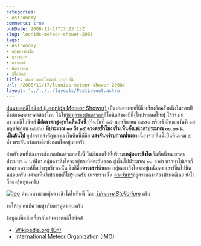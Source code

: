 ```yaml
---
categories:
- Astronomy
comments: true
pubDate: 2008-11-17T17:23:15Z
slug: leonids-meteor-shower-2008
tags:
- Astronomy
- กลุ่มดาวสิงโต
- ดวงจันทร์
- ดาวเสาร์
- ฝนดาวตก
- ลีโอนิดส์
title: ฝนดาวตกลีโอนิดส์ ประจำปีนี้
url: /2008/11/17/leonids-meteor-shower-2008/
layout: '../../../layouts/PostLayout.astro'
---
```


[ฝนดาวตกลีโอนิดส์ (Leonids Meteor Shower)](http://en.wikipedia.org/wiki/Leonids) เป็นฝนดาวตกที่มีชื่อเสียงอีกครั้งหนึ่งในรอบปี ซึ่งสมาคมดาราศาสตร์ไทย ได้ให้[ข้อมูลของฝนดาวตก](http://thaiastro.nectec.or.th/skyevnt/meteors/2008meteors.html)ลีโอนิดส์ของปีนี้(ในประเทศไทย) ไว้ว่า ฝนดาวตกลีโอนิดส์ **มีอัตราตกสูงสุดในคืนวันนี้** (คืนวันที่ ๑๗ พฤศจิกายน ๒๕๕๑ หรือเช้ามืดของวันที่ ๑๘ พฤศจิกายน ๒๕๕๑) **ที่ประมาณ ๑๐ ถึง ๑๕ ดวงต่อชั่วโมง เริ่มเห็นตั้งแต่เวลาประมาณ ๐๐.๓๐ น. เป็นต้นไป** อุปสรรคสำคัญของเราในคืนนี้ก็คือ **แสงจันทร์รบกวนนั่นเอง** เนื่องจากคืนนี้เป็นคืนแรม ๕ ค่ำ พระจันทร์กลางดึกยังกลมโตอยู่เลยครับ

สำหรับคนที่ต้องการสังเกตฝนดาวตกครั้งนี้ ให้สังเกตไปที่บริเวณ**กลุ่มดาวสิงโต** ซึ่งคืนนี้ขณะเวลาประมาณ ๓ นาฬิกา กลุ่มดาวสิงโตจะอยู่ทางทิศตะวันออก สูงขึ้นไปประมาณ ๒๐ องศา หากหาไม่เจอก็หาดาวเคราะห์ที่สว่างๆบริเวณนั้น ซึ่งก็คือ**ดาวเสาร์**นั่นเอง กลุ่มดาวสิงโตจะอยู่เหนือดาวเสาร์ขึ้นไปนิดหน่อยครับ แต่จะเห็นรึเปล่าผมก็ไม่รู้นะครับ เพราะช่วงนั้น [ดวงจันทร์](https://armno.in.th/content/ดวงจันทร์)อยู่ตรงกลางท้องฟ้าพอดีเลย ยังไงก็ลองลุ้นดูนะครับ

[![leo](https://armno.in.th/wp-content/uploads/2008/11/leo-thumb.png)](https://armno.in.th/wp-content/uploads/2008/11/leo.png)
ตำแหน่งของกลุ่มดาวสิงโตในคืนนี้ โดย _[โปรแกรม Stellarium](https://armno.in.th/content/stellarium)_ ครับ

ขอให้ทุกคนมีความสุขกับการดูดาวนะครับ

ข้อมูลเพิ่มเติมเกี่ยวกับฝนดาวตกลีโอนิดส์

* [Wikipedia.org (En)](http://en.wikipedia.org/wiki/Leonids)
* [International Meteor Organization (IMO)](http://www.imo.net/news/leonids2008?PHPSESSID=33ff308a9194cf0abdeb0d4348273256)
